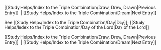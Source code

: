 [[Study Helps/Index to the Triple Combination/Draw, Drew, Drawn|Previous Entry]]  ||  [[Study Helps/Index to the Triple Combination/Dream|Next Entry]]

 See [[Study Helps/Index to the Triple Combination/Day|Day]]; [[Study Helps/Index to the Triple Combination/Day of the Lord|Day of the Lord]]

[[Study Helps/Index to the Triple Combination/Draw, Drew, Drawn|Previous Entry]]  ||  [[Study Helps/Index to the Triple Combination/Dream|Next Entry]]